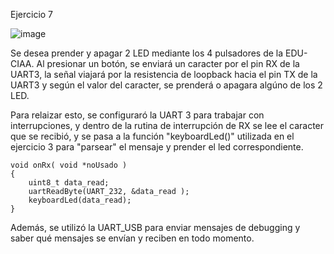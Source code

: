 
Ejercicio 7

![image](https://user-images.githubusercontent.com/55199405/146428114-215175ab-6413-4cd6-9a67-670024c3031c.png)

Se desea prender y apagar 2 LED mediante los 4 pulsadores de la EDU-CIAA. Al presionar un botón, se enviará un caracter por el pin RX de la UART3, la señal viajará por la resistencia de loopback hacia el pin TX de la UART3 y según el valor del caracter, se prenderá o apagara algúno de los 2 LED.

Para relaizar esto, se configuraró la UART 3 para trabajar con interrupciones, y dentro de la rutina de interrupción de RX se lee el caracter que se recibió, y se pasa a la función "keyboardLed()" utilizada en el ejercicio 3 para "parsear" el mensaje y prender el led correspondiente.

```{c}
void onRx( void *noUsado )
{
    uint8_t data_read;
    uartReadByte(UART_232, &data_read );
    keyboardLed(data_read);
}
```

Además, se utilizó la UART_USB para enviar mensajes de debugging y saber qué mensajes se envían y reciben en todo momento.
